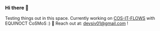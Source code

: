 ### Hi there 👋

<!--
**devikasiv/devikasiv** is a ✨ _special_ ✨ repository because its `README.md` (this file) appears on your GitHub profile.

Here are some ideas to get you started:

- 🔭 I’m currently working on ...
- 🌱 I’m currently learning ...
- 👯 I’m looking to collaborate on ...
- 🤔 I’m looking for help with ...
- 💬 Ask me about ...
- 📫 How to reach me: ...
- 😄 Pronouns: ...
- ⚡ Fun fact: ...
-->
Testing things out in this space. Currently working on [COS-IT-FLOWS](https://github.com/COS-IT-FLOWS) with EQUINOCT CoSMoS :)
💬 Reach out at: <devsiv01@gmail.com> !
